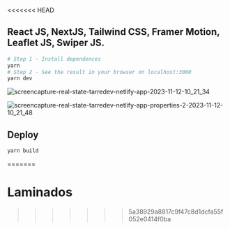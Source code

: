 <<<<<<< HEAD


## React JS, NextJS, Tailwind CSS, Framer Motion, Leaflet JS, Swiper JS.

```bash
# Step 1 - Install dependences
yarn
# Step 2 - See the result in your browser on localhost:3000
yarn dev
```

![screencapture-real-state-tarredev-netlify-app-2023-11-12-10_21_34](https://github.com/ratasi/real-state-youtube/assets/16082370/0a019fc3-077b-4091-94d1-3b6fad48b0de)

![screencapture-real-state-tarredev-netlify-app-properties-2-2023-11-12-10_21_48](https://github.com/ratasi/real-state-youtube/assets/16082370/a356b81c-af85-4684-99d0-53272eb18ea6)




## Deploy 

```bash
yarn build
```
=======
# Laminados
>>>>>>> 5a38929a8817c9f47c8d1dcfa55f052e0414f0ba
